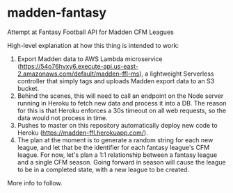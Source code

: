 # madden-fantasy
Attempt at Fantasy Football API for Madden CFM Leagues

High-level explanation at how this thing is intended to work:

1) Export Madden data to AWS Lambda microservice (https://54o76hvxy6.execute-api.us-east-2.amazonaws.com/default/madden-ffl-ms), a lightweight Serverless controller that simply tags and uploads Madden export data to an S3 bucket. 
2) Behind the scenes, this will need to call an endpoint on the Node server running in Heroku to fetch new data and process it into a DB. The reason for this is that Heroku enforces a 30s timeout on all web requests, so the data would not process in time.
3) Pushes to master on this repository automatically deploy new code to Heroku (https://madden-ffl.herokuapp.com/).
4) The plan at the moment is to generate a random string for each new league, and let that be the identifier for each fantasy league's CFM league. For now, let's plan a 1:1 relationship between a fantasy league and a single CFM season. Going forward in season will cause the league to be in a completed state, with a new league to be created.

More info to follow.